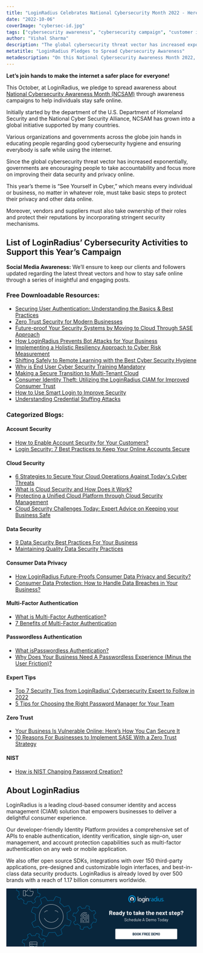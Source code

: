 ```yaml
---
title: "LoginRadius Celebrates National Cybersecurity Month 2022 - Here’s Everything You Should Know"
date: "2022-10-06"
coverImage: "cybersec-id.jpg"
tags: ["cybersecurity awareness", "cybersecurity campaign", "customer identity"]
author: "Vishal Sharma"
description: "The global cybersecurity threat vector has increased exponentially, and governments across the globe are encouraging people to take accountability to improve their digital privacy. LoginRadius pledges to spread awareness about National Cybersecurity Awareness Month (NCSAM) 2022 through awareness campaigns and help individuals stay safe online."
metatitle: "LoginRadius Pledges to Spread Cybersecurity Awareness"
metadescription: "On this National Cybersecurity Awareness Month 2022, LoginRadius pledges to spread awareness to ensure everyone remains safe online. Read on to know more."
---
```


**Let’s join hands to make the internet a safer place for everyone!**

This October, at LoginRadius, we pledge to spread awareness about [National Cybersecurity Awareness Month (NCSAM)](https://www.cisa.gov/cybersecurity-awareness-month) through awareness campaigns to help individuals stay safe online. 

Initially started by the department of the U.S. Department of Homeland Security and the National Cyber Security Alliance, NCSAM has grown into a global initiative supported by many countries. 

Various organizations and governments across the globe join hands in educating people regarding good cybersecurity hygiene and ensuring everybody is safe while using the internet.

Since the global cybersecurity threat vector has increased exponentially, governments are encouraging people to take accountability and focus more on improving their data security and privacy online. 

This year’s theme is “See Yourself in Cyber,” which means every individual or business, no matter in whatever role, must take basic steps to protect their privacy and other data online. 

Moreover, vendors and suppliers must also take ownership of their roles and protect their reputations by incorporating stringent security mechanisms. 


## List of LoginRadius’ Cybersecurity Activities to Support this Year’s Campaign

**Social Media Awareness:** We’ll ensure to keep our clients and followers updated regarding the latest threat vectors and how to stay safe online through a series of insightful and engaging posts. 


### Free Downloadable Resources:



* [Securing User Authentication: Understanding the Basics & Best Practices](https://www.loginradius.com/resource/securing-user-authentication-understanding-the-basics-best-practices/)
* [Zero Trust Security for Modern Businesses](https://www.loginradius.com/resource/zero-trust-security/)
* [Future-proof Your Security Systems by Moving to Cloud Through SASE Approach](https://www.loginradius.com/resource/cloud-security-system-sase-whitepaper)
* [How LoginRadius Prevents Bot Attacks for Your Business](https://www.loginradius.com/resource/how-loginradius-prevents-bot-attacks/)
* [Implementing a Holistic Resiliency Approach to Cyber Risk Measurement](https://www.loginradius.com/resource/implementing-a-holistic-resiliency-approach-to-cyber-risk-measurement/)
* [Shifting Safely to Remote Learning with the Best Cyber Security Hygiene](https://www.loginradius.com/resource/shifting-safely-to-remote-learning-with-the-best-cyber-security-hygiene/)
* [Why is End User Cyber Security Training Mandatory](https://www.loginradius.com/resource/why-is-end-user-cyber-security-training-mandatory/)
* [Making a Secure Transition to Multi-Tenant Cloud](https://www.loginradius.com/resource/making-a-secure-transition-to-multi-tenant-cloud/)
* [Consumer Identity Theft: Utilizing the LoginRadius CIAM for Improved Consumer Trust](https://www.loginradius.com/resource/consumer-identity-theft-utilizing-the-loginradius-ciam/)
* [How to Use Smart Login to Improve Security](https://www.loginradius.com/resource/how-to-use-smart-login/)
* [Understanding Credential Stuffing Attacks](https://www.loginradius.com/resource/understanding-credential-stuffing-attacks-whitepaper)


### Categorized Blogs:


#### Account Security 



* [How to Enable Account Security for Your Customers?](https://www.loginradius.com/blog/identity/account-security-consumers/)
* [Login Security: 7 Best Practices to Keep Your Online Accounts Secure](https://www.loginradius.com/blog/identity/login-security/)


#### Cloud Security



* [6 Strategies to Secure Your Cloud Operations Against Today's Cyber Threats](https://www.loginradius.com/blog/identity/tips-from-loginradius-security-expert-2022/)
* [What is Cloud Security and How Does it Work?](https://www.loginradius.com/blog/identity/what-is-cloud-security/)
* [ Protecting a Unified Cloud Platform through Cloud Security Management](https://www.loginradius.com/blog/identity/cloud-security-management/)
* [Cloud Security Challenges Today: Expert Advice on Keeping your Business Safe](https://www.loginradius.com/blog/identity/cloud-computing-security-challenges/)


#### Data Security 



* [9 Data Security Best Practices For Your Business](https://www.loginradius.com/blog/identity/data-security-best-practices/)
* [Maintaining Quality Data Security Practices](https://www.loginradius.com/blog/identity/maintaining-quality-data-security-practices/)


#### Consumer Data Privacy 



* [How LoginRadius Future-Proofs Consumer Data Privacy and Security?](https://www.loginradius.com/blog/identity/consumer-data-privacy-security/)
* [Consumer Data Protection: How to Handle Data Breaches in Your Business?](https://www.loginradius.com/blog/identity/how-to-handle-data-breaches/)


#### Multi-Factor Authentication  



* [What is Multi-Factor Authentication?](https://www.loginradius.com/blog/identity/what-is-multi-factor-authentication/)
* [7 Benefits of Multi-Factor Authentication](https://www.loginradius.com/blog/identity/benefits-of-mfa/)


#### Passwordless Authentication 



* [What isPasswordless Authentication?](https://www.loginradius.com/blog/identity/passwordless-authentication-the-future-of-identity-and-security/)
* [Why Does Your Business Need A Passwordless Experience (Minus the User Friction)?](https://www.loginradius.com/blog/identity/passwordless-going-navigate-business-success/)


#### Expert Tips 



* [Top 7 Security Tips from LoginRadius’ Cybersecurity Expert to Follow in 2022](https://www.loginradius.com/blog/identity/tips-from-loginradius-security-expert-2022/)
* [5 Tips for Choosing the Right Password Manager for Your Team](https://www.loginradius.com/blog/growth/password-manager-tips/)


#### Zero Trust 



* [Your Business Is Vulnerable Online: Here’s How You Can Secure It](https://www.loginradius.com/blog/growth/business-is-vulnerable-online-how-to-secure/)
* [10 Reasons For Businesses to Implement SASE With a Zero Trust Strategy](https://www.loginradius.com/blog/identity/sase-zero-trust/)


#### NIST



* [How is NIST Changing Password Creation?](https://www.loginradius.com/blog/identity/nist-password-guidelines-2021/)


## About LoginRadius

LoginRadius is a leading cloud-based consumer identity and access management (CIAM) solution that empowers businesses to deliver a delightful consumer experience.

Our developer-friendly Identity Platform provides a comprehensive set of APIs to enable authentication, identity verification, single sign-on, user management, and account protection capabilities such as multi-factor authentication on any web or mobile application. 

We also offer open source SDKs, integrations with over 150 third-party applications, pre-designed and customizable login interfaces, and best-in-class data security products. LoginRadius is already loved by over 500 brands with a reach of 1.17 billion consumers worldwide.


[![book-a-demo-loginradius](../../assets/book-a-demo-loginradius.png)](https://www.loginradius.com/book-a-demo/)
